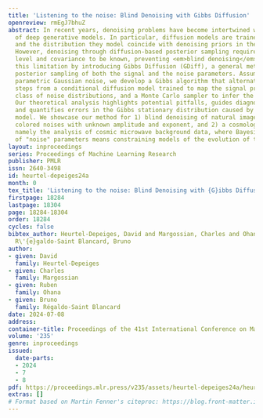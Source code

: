 ```yaml
---
title: 'Listening to the noise: Blind Denoising with Gibbs Diffusion'
openreview: rmEgJ7bhuZ
abstract: In recent years, denoising problems have become intertwined with the development
  of deep generative models. In particular, diffusion models are trained like denoisers,
  and the distribution they model coincide with denoising priors in the Bayesian picture.
  However, denoising through diffusion-based posterior sampling requires the noise
  level and covariance to be known, preventing <em>blind denoising</em>. We overcome
  this limitation by introducing Gibbs Diffusion (GDiff), a general methodology addressing
  posterior sampling of both the signal and the noise parameters. Assuming arbitrary
  parametric Gaussian noise, we develop a Gibbs algorithm that alternates sampling
  steps from a conditional diffusion model trained to map the signal prior to the
  class of noise distributions, and a Monte Carlo sampler to infer the noise parameters.
  Our theoretical analysis highlights potential pitfalls, guides diagnostic usage,
  and quantifies errors in the Gibbs stationary distribution caused by the diffusion
  model. We showcase our method for 1) blind denoising of natural images involving
  colored noises with unknown amplitude and exponent, and 2) a cosmology problem,
  namely the analysis of cosmic microwave background data, where Bayesian inference
  of "noise" parameters means constraining models of the evolution of the Universe.
layout: inproceedings
series: Proceedings of Machine Learning Research
publisher: PMLR
issn: 2640-3498
id: heurtel-depeiges24a
month: 0
tex_title: 'Listening to the noise: Blind Denoising with {G}ibbs Diffusion'
firstpage: 18284
lastpage: 18304
page: 18284-18304
order: 18284
cycles: false
bibtex_author: Heurtel-Depeiges, David and Margossian, Charles and Ohana, Ruben and
  R\'{e}galdo-Saint Blancard, Bruno
author:
- given: David
  family: Heurtel-Depeiges
- given: Charles
  family: Margossian
- given: Ruben
  family: Ohana
- given: Bruno
  family: Régaldo-Saint Blancard
date: 2024-07-08
address:
container-title: Proceedings of the 41st International Conference on Machine Learning
volume: '235'
genre: inproceedings
issued:
  date-parts:
  - 2024
  - 7
  - 8
pdf: https://proceedings.mlr.press/v235/assets/heurtel-depeiges24a/heurtel-depeiges24a.pdf
extras: []
# Format based on Martin Fenner's citeproc: https://blog.front-matter.io/posts/citeproc-yaml-for-bibliographies/
---
```

